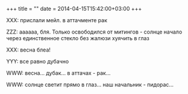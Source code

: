 +++
title = ""
date = 2014-04-15T15:42:00+03:00
+++

XXX: прислали мейл. в аттачменте рак


ZZZ: аааааа, бля. Только освободился от митингов - солнце начало через единственное стекло без жалюзи хуячить в глаз


XXX: весна блеа!


YYY: все равно дубачно


WWW: весна… дубак… в аттачах - рак…


WWW: солнце светит прямо в глаз… наш начальник - пидорас…


